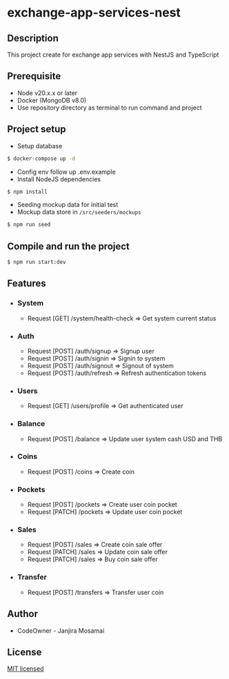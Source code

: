 # exchange-app-services-nest

## Description

This project create for exchange app services with NestJS and TypeScript

## Prerequisite

- Node v20.x.x or later
- Docker (MongoDB v8.0)
- Use repository directory as terminal to run command and project

## Project setup

- Setup database

```bash
$ docker-compose up -d
```

- Config env follow up .env.example
- Install NodeJS dependencies

```bash
$ npm install
```

- Seeding mockup data for initial test
- Mockup data store in `/src/seeders/mockups`

```bash
$ npm run seed
```

## Compile and run the project

```bash
$ npm run start:dev
```

## Features

- ### System

  - Request [GET] /system/health-check => Get system current status

- ### Auth

  - Request [POST] /auth/signup => Signup user
  - Request [POST] /auth/signin => Signin to system
  - Request [POST] /auth/signout => Signout of system
  - Request [POST] /auth/refresh => Refresh authentication tokens

- ### Users

  - Request [GET] /users/profile => Get authenticated user

- ### Balance

  - Request [POST] /balance => Update user system cash USD and THB

- ### Coins

  - Request [POST] /coins => Create coin

- ### Pockets

  - Request [POST] /pockets => Create user coin pocket
  - Request [PATCH] /pockets => Update user coin pocket

- ### Sales

  - Request [POST] /sales => Create coin sale offer
  - Request [PATCH] /sales => Update coin sale offer
  - Request [PATCH] /sales => Buy coin sale offer

- ### Transfer

  - Request [POST] /transfers => Transfer user coin

## Author

- CodeOwner - Janjira Mosamai

## License

[MIT licensed](https://github.com/nestjs/nest/blob/master/LICENSE)

